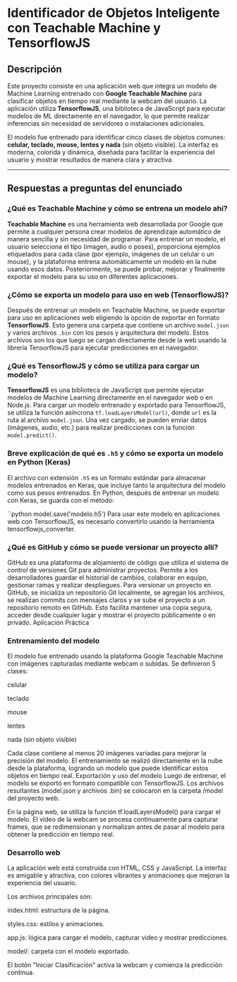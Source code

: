 # Identificador de Objetos Inteligente con Teachable Machine y TensorflowJS

## Descripción

Este proyecto consiste en una aplicación web que integra un modelo de Machine Learning entrenado con **Google Teachable Machine** para clasificar objetos en tiempo real mediante la webcam del usuario. La aplicación utiliza **TensorflowJS**, una biblioteca de JavaScript para ejecutar modelos de ML directamente en el navegador, lo que permite realizar inferencias sin necesidad de servidores o instalaciones adicionales.

El modelo fue entrenado para identificar cinco clases de objetos comunes: **celular, teclado, mouse, lentes y nada** (sin objeto visible). La interfaz es moderna, colorida y dinámica, diseñada para facilitar la experiencia del usuario y mostrar resultados de manera clara y atractiva.

---

## Respuestas a preguntas del enunciado

### ¿Qué es Teachable Machine y cómo se entrena un modelo ahí?

**Teachable Machine** es una herramienta web desarrollada por Google que permite a cualquier persona crear modelos de aprendizaje automático de manera sencilla y sin necesidad de programar. Para entrenar un modelo, el usuario selecciona el tipo (imagen, audio o poses), proporciona ejemplos etiquetados para cada clase (por ejemplo, imágenes de un celular o un mouse), y la plataforma entrena automáticamente un modelo en la nube usando esos datos. Posteriormente, se puede probar, mejorar y finalmente exportar el modelo para su uso en diferentes aplicaciones.

### ¿Cómo se exporta un modelo para uso en web (TensorflowJS)?

Después de entrenar un modelo en Teachable Machine, se puede exportar para uso en aplicaciones web eligiendo la opción de exportar en formato **TensorflowJS**. Esto genera una carpeta que contiene un archivo `model.json` y varios archivos `.bin` con los pesos y arquitectura del modelo. Estos archivos son los que luego se cargan directamente desde la web usando la librería TensorflowJS para ejecutar predicciones en el navegador.

### ¿Qué es TensorflowJS y cómo se utiliza para cargar un modelo?

**TensorflowJS** es una biblioteca de JavaScript que permite ejecutar modelos de Machine Learning directamente en el navegador web o en Node.js. Para cargar un modelo entrenado y exportado para TensorflowJS, se utiliza la función asíncrona `tf.loadLayersModel(url)`, donde `url` es la ruta al archivo `model.json`. Una vez cargado, se pueden enviar datos (imágenes, audio, etc.) para realizar predicciones con la función `model.predict()`.

### Breve explicación de qué es `.h5` y cómo se exporta un modelo en Python (Keras)

El archivo con extensión `.h5` es un formato estándar para almacenar modelos entrenados en Keras, que incluye tanto la arquitectura del modelo como sus pesos entrenados. En Python, después de entrenar un modelo con Keras, se guarda con el método:

``python
model.save('modelo.h5')
Para usar este modelo en aplicaciones web con TensorflowJS, es necesario convertirlo usando la herramienta tensorflowjs_converter.

### ¿Qué es GitHub y cómo se puede versionar un proyecto allí?
GitHub es una plataforma de alojamiento de código que utiliza el sistema de control de versiones Git para administrar proyectos. Permite a los desarrolladores guardar el historial de cambios, colaborar en equipo, gestionar ramas y realizar despliegues. Para versionar un proyecto en GitHub, se inicializa un repositorio Git localmente, se agregan los archivos, se realizan commits con mensajes claros y se sube el proyecto a un repositorio remoto en GitHub. Esto facilita mantener una copia segura, acceder desde cualquier lugar y mostrar el proyecto públicamente o en privado.
Aplicación Práctica

### Entrenamiento del modelo
El modelo fue entrenado usando la plataforma Google Teachable Machine con imágenes capturadas mediante webcam o subidas. Se definieron 5 clases:

celular

teclado

mouse

lentes

nada (sin objeto visible)

Cada clase contiene al menos 20 imágenes variadas para mejorar la precisión del modelo. El entrenamiento se realizó directamente en la nube desde la plataforma, logrando un modelo que puede identificar estos objetos en tiempo real.
Exportación y uso del modelo
Luego de entrenar, el modelo se exportó en formato compatible con TensorflowJS. Los archivos resultantes (model.json y archivos .bin) se colocaron en la carpeta /model del proyecto web.

En la página web, se utiliza la función tf.loadLayersModel() para cargar el modelo. El video de la webcam se procesa continuamente para capturar frames, que se redimensionan y normalizan antes de pasar al modelo para obtener la predicción en tiempo real.

### Desarrollo web
La aplicación web está construida con HTML, CSS y JavaScript. La interfaz es amigable y atractiva, con colores vibrantes y animaciones que mejoran la experiencia del usuario.

Los archivos principales son:

index.html: estructura de la página.

styles.css: estilos y animaciones.

app.js: lógica para cargar el modelo, capturar video y mostrar predicciones.

model/: carpeta con el modelo exportado.

El botón "Iniciar Clasificación" activa la webcam y comienza la predicción continua.
